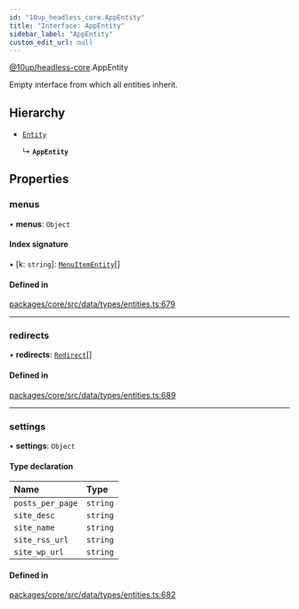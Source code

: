 ```yaml
---
id: "10up_headless_core.AppEntity"
title: "Interface: AppEntity"
sidebar_label: "AppEntity"
custom_edit_url: null
---
```


[@10up/headless-core](../modules/10up_headless_core.md).AppEntity

Empty interface from which all entities inherit.

## Hierarchy

- [`Entity`](10up_headless_core.Entity.md)

  ↳ **`AppEntity`**

## Properties

### menus

• **menus**: `Object`

#### Index signature

▪ [k: `string`]: [`MenuItemEntity`](10up_headless_core.MenuItemEntity.md)[]

#### Defined in

[packages/core/src/data/types/entities.ts:679](https://github.com/10up/headless/blob/32c3bf4/packages/core/src/data/types/entities.ts#L679)

___

### redirects

• **redirects**: [`Redirect`](../modules/10up_headless_core.md#redirect)[]

#### Defined in

[packages/core/src/data/types/entities.ts:689](https://github.com/10up/headless/blob/32c3bf4/packages/core/src/data/types/entities.ts#L689)

___

### settings

• **settings**: `Object`

#### Type declaration

| Name | Type |
| :------ | :------ |
| `posts_per_page` | `string` |
| `site_desc` | `string` |
| `site_name` | `string` |
| `site_rss_url` | `string` |
| `site_wp_url` | `string` |

#### Defined in

[packages/core/src/data/types/entities.ts:682](https://github.com/10up/headless/blob/32c3bf4/packages/core/src/data/types/entities.ts#L682)

